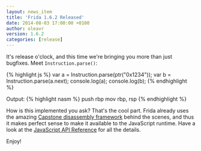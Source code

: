 ```yaml
---
layout: news_item
title: 'Frida 1.6.2 Released'
date: 2014-08-03 17:00:00 +0100
author: oleavr
version: 1.6.2
categories: [release]
---
```


It's release o'clock, and this time we're bringing you more than just bugfixes.
Meet `Instruction.parse()`:

{% highlight js %}
var a = Instruction.parse(ptr("0x1234"));
var b = Instruction.parse(a.next);
console.log(a);
console.log(b);
{% endhighlight %}

Output:
{% highlight nasm %}
push rbp
mov rbp, rsp
{% endhighlight %}

How is this implemented you ask? That's the cool part. Frida already uses the
amazing [Capstone disassembly framework](https://www.capstone-engine.org/)
behind the scenes, and thus it makes perfect sense to make it available to the
JavaScript runtime. Have a look at the
[JavaScript API Reference](https://frida.re/docs/javascript-api/) for all
the details.

Enjoy!

